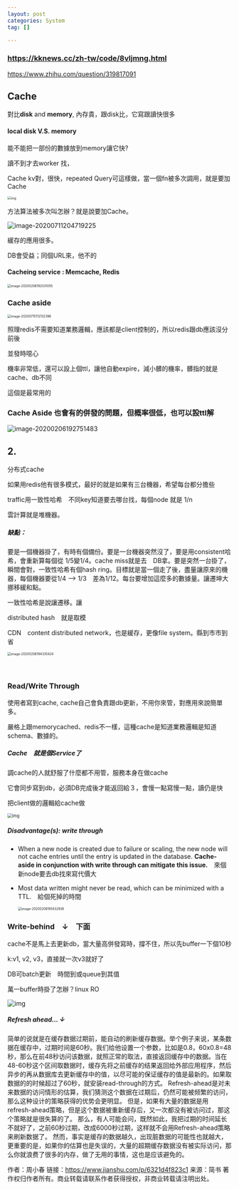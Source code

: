```yaml
---
layout: post
categories: System
tag: [] 

---
```


### https://kknews.cc/zh-tw/code/8vljmng.html

https://www.zhihu.com/question/319817091

## Cache

對比**disk** and **memory**, 內存貴，跟disk比，它寫跟讀快很多

#### local disk V.S. memory

能不能把一部份的數據放到memory讓它快?

讀不到才去worker 找，

Cache kv對，很快，repeated Query可這樣做，當一個fn被多次調用，就是要加 Cache

<img src="https://camo.githubusercontent.com/7acedde6aa7853baf2eb4a53f88e2595ebe43756/687474703a2f2f692e696d6775722e636f6d2f51367a32344c612e706e67" alt="img" style="zoom:48%;" />

方法算法被多次叫怎辦？就是說要加Cache。

![image-20200711204719225](https://tva1.sinaimg.cn/large/007S8ZIlgy1ggnblny6qkj312c0g8qch.jpg)

緩存的應用很多。

DB會受益；同個URL來，他不的



#### Cacheing service : Memcache, Redis



<img src="https://tva1.sinaimg.cn/large/00831rSTgy1gd3rkssomcj310c0kgaj0.jpg" alt="image-20200206192031055" style="zoom:50%;" />

### Cache aside

<img src="https://tva1.sinaimg.cn/large/007S8ZIlgy1ggrhq7cinxj30zk0ign31.jpg" alt="image-20200715112132396" style="zoom: 50%;" />

照理redis不需要知道業務邏輯，應該都是client控制的，所以redis跟db應該沒分前後

並發時噁心

機率非常低，還可以設上個ttl，讓他自動expire，減小髒的機率，髒指的就是cache、db不同

這個是最常用的

### Cache Aside 也會有的併發的問題，但概率很低，也可以設ttl解

![image-20200206192751483](https://tva1.sinaimg.cn/large/00831rSTgy1gd3rkxfaonj30uc0hk44g.jpg)







## 2.

分布式cache

如果用redis他有很多模式，最好的就是如果有三台機器，希望每台都分擔些

traffic用一致性哈希　不同key知道要去哪台找，每個node 就是 1/n

雲計算就是堆機器。

##### 缺點：

要是一個機器掛了，有時有個備份。要是一台機器突然沒了，要是用consistent哈希，會重新算每個從 1/5變1/4。cache miss就是去　DB拿。要是突然一台掛了，瞬間會對，一致性哈希有個hash ring。目標就是當一個走了後，盡量讓原來的機器，每個機器要從1/4 --> 1/3　差為1/12。每台要增加這麼多的數據量。讓遷坤大挪移緩和點。

一致性哈希是說讓遷移。讓

distributed hash　就是取模

CDN　content distributed network，也是緩存，更像file system。縣到市市到省

<img src="https://tva1.sinaimg.cn/large/00831rSTgy1gd3rl19ugwj30ze0k0wp2.jpg" alt="image-20200206194335424" style="zoom:50%;" />

　

### Read/Write Through

使用者寫到cache, cache自己會負責跟db更新，不用你來管，對應用來說簡單多。

嚴格上跟memorycached、redis不一樣，這種cache是知道業務邏輯是知道schema、數據的。

##### Cache　**就是個Service了**

調cache的人就舒服了什麼都不用管，服務本身在做cache

它會同步寫到db，必須DB完成後才能返回給３，會慢一點寫慢一點，讀仍是快

把client做的邏輯給cache做

<img src="https://tva1.sinaimg.cn/large/00831rSTgy1gd3rl5r877j30ea0k8go4.jpg" alt="img" style="zoom:67%;" />



##### Disadvantage(s): write through

- When a new node is created due to failure or scaling, the new node will not cache entries until the entry is updated in the database. **Cache-aside in conjunction with write through can mitigate this issue.**　來個新node要去db找來寫代價大

- Most data written might never be read, which can be minimized with a TTL.　給個死掉的時間

  <img src="https://tva1.sinaimg.cn/large/00831rSTgy1gd3rl9vcz3j30s60k0dty.jpg" alt="image-20200206195432938" style="zoom:50%;" />



### Write-behind　↓　下面

cache不是馬上去更新db，當大量高併發寫時，撐不住，所以先buffer一下個10秒

k:v1, v2, v3，直接就一次v3就好了 

DB可batch更新　時間到或queue到其值

萬一buffer時掛了怎辦？linux RO



![img](https://tva1.sinaimg.cn/large/0082zybpgy1gbn4cmhb4sj30lu0k8aao.jpg)

##### Refresh ahead... ↓

##### 

简单的说就是在缓存数据过期前，能自动的刷新缓存数据。举个例子来说，某条数据在缓存中，过期时间是60秒。我们给他设置一个参数，比如是0.8，60x0.8=48秒，那么在前48秒访问该数据，就照正常的取法，直接返回缓存中的数据。当在48-60秒这个区间取数据时，缓存先将之前缓存的结果返回给外部应用程序，然后异步的再从数据库去更新缓存中的值，以尽可能的保证缓存的值是最新的。如果取数据的的时候超过了60秒，就安装read-through的方式。
 Refresh-ahead是对未来数据的访问情形的估算，我们猜测这个数据在过期后，仍然可能被频繁的访问，那么这种设计的策略获得的优势会更明显。
 但是，如果有大量的数据是用refresh-ahead策略，但是这个数据被重新缓存后，又一次都没有被访问过，那这个策略就是很失算的了。
 那么，有人可能会问，既然如此，我把过期的时间延长不就好了，之前60秒过期，改成6000秒过期，这样就不会用Refresh-ahead策略来刷新数据了。
 然而，事实是缓存的数据越久，出现脏数据的可能性也就越大，更重要的是，如果你的估算也是失误的，大量的超期缓存数据没有被实际访问，那么你就浪费了很多的内存，做了无用的事情，这也是应该避免的。



作者：周小春
链接：https://www.jianshu.com/p/6321d4f823c1
来源：简书
著作权归作者所有。商业转载请联系作者获得授权，非商业转载请注明出处。

